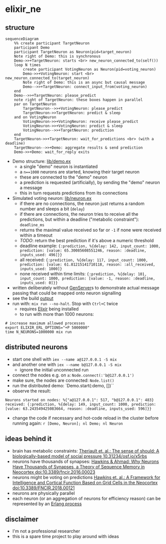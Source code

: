 # elixir_ne

## structure

```mermaid
sequenceDiagram
    %% create participant TargetNeuron
    participant Demo
    participant TargetNeuron as Neuron(pid=target_neuron)
    Note right of Demo: this is synchronous
    Demo->>+TargetNeuron: starts <br> new_neuron_connected_to(self())
    loop N times
        create participant VotingNeuron as Neuron(pid=voting_neuron)
        Demo->>+VotingNeuron: start <br> new_neuron_connected_to(target_neuron)
        Note right of Demo: this is an async but causal message
        Demo-->>+TargetNeuron: connect_input_from(voting_neuron)
    end
    Demo-->>+TargetNeuron: please_predict
    note right of TargetNeuron: these boxes happen in parallel
    par on TargetNeuron
        TargetNeuron-->>+VotingNeuron: please_predict
        TargetNeuron->>TargetNeuron: predict & sleep
    and on VotingNeuron
        VotingNeuron->>+VotingNeuron: receive please_predict
        VotingNeuron->>+VotingNeuron: predict & sleep
        VotingNeuron-->>+TargetNeuron: prediction
    end
    TargetNeuron->>+TargetNeuron: wait_for_predictions <br> (with a deadline)
    TargetNeuron-->>+Demo: aggregate results & send prediction
    Demo->>+Demo: wait_for_reply exits
```

- Demo structure: [lib/demo.ex](lib/demo.ex)
  - a single "demo" neuron is instantiated
  - a `n==1000` neurons are started, knowing their target neuron
  - these are connected to the "demo" neuron
  - a prediction is requested (artificially), by sending the "demo" neuron a message
  - this in turn requests predictions from its connections
- Simulated voting neuron: [lib/neuron.ex](lib/neuron.ex)
  - if there are no connections, the neuron just returns a random number and sleeps a bit (`delay`)
  - if there are connections, the neuron tries to receive all the predictions, but within a deadline ("metabolic constraint"): `deadline_ms`
  - returns the maximal value received so far or `-1` if none were received within a timeout
  - *TODO*: return the best prediction if it's above a numeric threshold
  - deadline example: `{:prediction, %{delay: 142, input_count: 1000, prediction: [value: 65.30085608551246, reason: :deadline, inputs_used: 496]}}`
  - all received: `{:prediction, %{delay: 117, input_count: 1000, prediction: [value: 61.81215141710118, reason: :all_received, inputs_used: 1000]}`
  - none received within time limits: `{:prediction, %{delay: 101, input_count: 1000, prediction: [value: -1, reason: :deadline, inputs_used: 0]}}`
- written deliberately without [GenServer](https://hexdocs.pm/elixir/GenServer.html)s to demonstrate actual message passing that could be mapped onto neuron signalling
- see the build [output](https://github.com/d-led/elixir_ne/actions)
- run with: `mix run --no-halt`. Stop with `Ctrl+C` twice
  - requires [Elixir](https://elixir-lang.org/install.html) being installed
  - to run with more than 1000 neurons:

```shell
# increase maximum allowed processes
export ELIXIR_ERL_OPTIONS="+P 5000000"
time N_NEURONS=1000000 mix run
```

## distributed neurons

- start one shell with `iex --name a@127.0.0.1 -S mix`
- and another one with `iex --name b@127.0.0.1 -S mix`
  - ignore the initial unconnected run
- connect the nodes e.g. on `a`: `Node.connect(:'b@127.0.0.1')`
- make sure, the nodes are connected: `Node.list()`
- run the distributed demo: `Demo.start(:demo, [])``
- observe the result:

```shell
Neurons started on nodes: %{"a@127.0.0.1": 517, "b@127.0.0.1": 483}
received: {:prediction, %{delay: 149, input_count: 1000, prediction: [value: 63.243549425083664, reason: :deadline, inputs_used: 596]}}
```

- change the code if necessary and hot-code reload in the cluster before running again:
  `r [Demo, Neuron]; nl Demo; nl Neuron`

## ideas behind it

- brain has metabolic constraints: [Theriault et. al.: The sense of should: A biologically-based model of social pressure 10.31234/osf.io/x5rbs](https://psyarxiv.com/x5rbs/)
- neurons have thousands of synapses: [Hawkins & Ahmad: Why Neurons Have Thousands of Synapses, a Theory of Sequence Memory in Neocortex doi:10.3389/fncir.2016.00023](https://www.frontiersin.org/articles/10.3389/fncir.2016.00023/full)
- neurons might be voting on predictions [Hawkins et. al.: A Framework for Intelligence and Cortical Function Based on Grid Cells in the Neocortex doi:10.3389/FNCIR.2018.00121](https://numenta.com/neuroscience-research/research-publications/papers/thousand-brains-theory-of-intelligence-companion-paper/)
- neurons are physically parallel
- each neuron (or an aggregation of neurons for efficiency reason) can be represented by an [Erlang process](https://en.wikipedia.org/wiki/Erlang_(programming_language)#Erlang_Worldview)

## disclaimer

- I'm not a professional researcher
- this is a spare time project to play around with ideas
